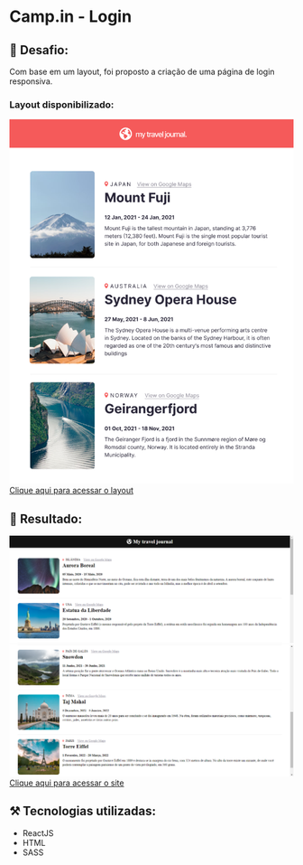 # Camp.in - Login

## 🎯 Desafio:
Com base em um layout, foi proposto a criação de uma página de login responsiva.
<br>
### Layout disponibilizado:
<img src="./public/design/modelo.png">
<a href="https://www.figma.com/file/uZc7OEejh8ed6pwWQreJPd/Travel-Journal-(Copy)?node-id=2%3A2">Clique aqui para acessar o layout</a> 
<br>

## 🚀 Resultado: 
<img src="./public/design/travel-final-p1.PNG">
<img src="./public/design/travel-final-p2.PNG">
<a href="https://travel-journal-mauve.vercel.app">Clique aqui para acessar o site</a> 


## ⚒️ Tecnologias utilizadas:
* ReactJS
* HTML
* SASS
